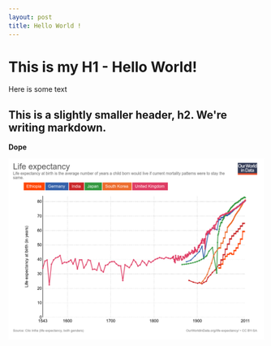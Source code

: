 ```yaml
---
layout: post
title: Hello World !
---
```

# This is my H1 - Hello World!

Here  is some text

## This is a slightly smaller header, h2. We're writing markdown.

**Dope**

![](/images/life-expectancy.png)
